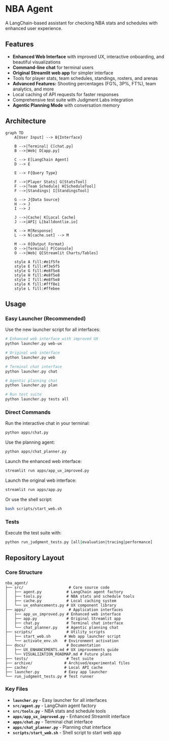 # NBA Agent

A LangChain-based assistant for checking NBA stats and schedules with enhanced user experience.

## Features
- **Enhanced Web Interface** with improved UX, interactive onboarding, and beautiful visualizations
- **Command-line chat** for terminal users
- **Original Streamlit web app** for simpler interface
- Tools for player stats, team schedules, standings, rosters, and arenas
- **Advanced Features:** Shooting percentages (FG%, 3P%, FT%), team analytics, and more
- Local caching of API requests for faster responses
- Comprehensive test suite with Judgment Labs integration
- **Agentic Planning Mode** with conversation memory

## Architecture

```mermaid
graph TD
    A[User Input] --> B{Interface}
    
    B -->|Terminal| C[chat.py]
    B -->|Web| D[app.py]
    
    C --> E[LangChain Agent]
    D --> E
    
    E --> F{Query Type}
    
    F -->|Player Stats| G[StatsTool]
    F -->|Team Schedule| H[ScheduleTool] 
    F -->|Standings| I[StandingsTool]
    
    G --> J{Data Source}
    H --> J
    I --> J
    
    J -->|Cache| K[Local Cache]
    J -->|API| L[balldontlie.io]
    
    K --> M[Response]
    L --> N[cache.set] --> M
    
    M --> O{Output Format}
    O -->|Terminal| P[Console]
    O -->|Web| Q[Streamlit Charts/Tables]
    
    style A fill:#e1f5fe
    style E fill:#f3e5f5
    style G fill:#e8f5e8
    style H fill:#e8f5e8
    style I fill:#e8f5e8
    style K fill:#fff8e1
    style L fill:#ffebee
```

## Usage

### Easy Launcher (Recommended)
Use the new launcher script for all interfaces:
```bash
# Enhanced web interface with improved UX
python launcher.py web-ux

# Original web interface
python launcher.py web

# Terminal chat interface
python launcher.py chat

# Agentic planning chat
python launcher.py plan

# Run test suite
python launcher.py tests all
```

### Direct Commands
Run the interactive chat in your terminal:
```bash
python apps/chat.py
```

Use the planning agent:
```bash
python apps/chat_planner.py
```

Launch the enhanced web interface:
```bash
streamlit run apps/app_ux_improved.py
```

Launch the original web interface:
```bash
streamlit run apps/app.py
```

Or use the shell script:
```bash
bash scripts/start_web.sh
```

### Tests
Execute the test suite with:
```bash
python run_judgment_tests.py [all|evaluation|tracing|performance]
```

## Repository Layout

### Core Structure
```
nba_agent/
├── src/                    # Core source code
│   ├── agent.py           # LangChain agent factory
│   ├── tools.py           # NBA stats and schedule tools
│   ├── cache.py           # Local caching system
│   └── ux_enhancements.py # UX component library
├── apps/                   # Application interfaces
│   ├── app_ux_improved.py # Enhanced web interface
│   ├── app.py             # Original Streamlit app
│   ├── chat.py            # Terminal chat interface
│   └── chat_planner.py    # Agentic planning chat
├── scripts/               # Utility scripts
│   ├── start_web.sh      # Web app launcher script
│   └── activate_env.sh   # Environment activation
├── docs/                  # Documentation
│   ├── UX_ENHANCEMENTS.md # UX improvements guide
│   └── VISUALIZATION_ROADMAP.md # Future plans
├── tests/                 # Test suite
├── archive/              # Archived/experimental files
├── cache/                # Local API cache
├── launcher.py           # Easy app launcher
└── run_judgment_tests.py # Test runner
```

### Key Files
- **`launcher.py`** - Easy launcher for all interfaces
- **`src/agent.py`** - LangChain agent factory
- **`src/tools.py`** - NBA stats and schedule tools
- **`apps/app_ux_improved.py`** - Enhanced Streamlit interface
- **`apps/chat.py`** - Terminal chat interface
- **`apps/chat_planner.py`** - Planning chat interface
- **`scripts/start_web.sh`** - Shell script to start web app


